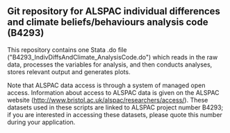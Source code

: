 ## Git repository for ALSPAC individual differences and climate beliefs/behaviours analysis code (B4293)

This repository contains one Stata .do file ("B4293_IndivDiffsAndClimate_AnalysisCode.do") which
reads in the raw data, processes the variables for analysis, and then conducts analyses, stores
relevant output and generates plots.

Note that ALSPAC data access is through a system of managed open access. Information
about access to ALSPAC data is given on the ALSPAC website 
(http://www.bristol.ac.uk/alspac/researchers/access/). These datasets used in these
scripts are linked to ALSPAC project number B4293; if you are interested in accessing
these datasets, please quote this number during your application.
